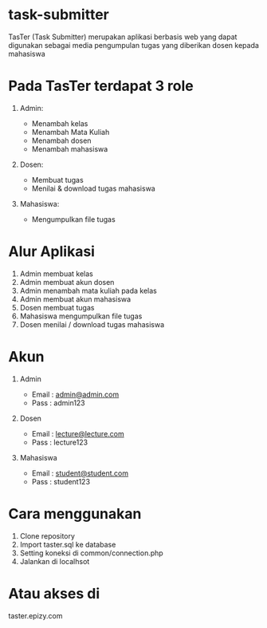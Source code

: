 # task-submitter
TasTer (Task Submitter) merupakan aplikasi berbasis web yang dapat digunakan sebagai media pengumpulan tugas yang diberikan dosen kepada mahasiswa

# Pada TasTer terdapat 3 role
1. Admin:
    - Menambah kelas
    - Menambah Mata Kuliah
    - Menambah dosen
    - Menambah mahasiswa

2. Dosen:
    - Membuat tugas
    - Menilai & download tugas mahasiswa

3. Mahasiswa:
    - Mengumpulkan file tugas 


# Alur Aplikasi
1. Admin membuat kelas
2. Admin membuat akun dosen
3. Admin menambah mata kuliah pada kelas
4. Admin membuat akun mahasiswa
5. Dosen membuat tugas
6. Mahasiswa mengumpulkan file tugas
7. Dosen menilai / download tugas mahasiswa

# Akun
1. Admin
    - Email : admin@admin.com
    - Pass  : admin123

2. Dosen
    - Email : lecture@lecture.com
    - Pass  : lecture123

3. Mahasiswa
    - Email : student@student.com
    - Pass  : student123

# Cara menggunakan
1. Clone repository
2. Import taster.sql ke database
3. Setting koneksi di common/connection.php
4. Jalankan di localhsot

# Atau akses di
taster.epizy.com
